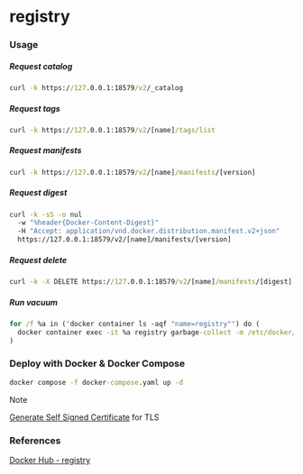 # registry

### Usage

##### Request catalog

```cmd
curl -k https://127.0.0.1:18579/v2/_catalog
```

##### Request tags

```cmd
curl -k https://127.0.0.1:18579/v2/[name]/tags/list
```

##### Request manifests

```cmd
curl -k https://127.0.0.1:18579/v2/[name]/manifests/[version]
```

##### Request digest

```cmd
curl -k -sS -o nul
  -w "%header{Docker-Content-Digest}"
  -H "Accept: application/vnd.docker.distribution.manifest.v2+json"
  https://127.0.0.1:18579/v2/[name]/manifests/[version]
```

##### Request delete

```cmd
curl -k -X DELETE https://127.0.0.1:18579/v2/[name]/manifests/[digest]
```

##### Run vacuum

```cmd
for /f %a in ('docker container ls -aqf "name=registry"') do (
  docker container exec -it %a registry garbage-collect -m /etc/docker/registry/config.yml
)
```

### Deploy with Docker & Docker Compose

```cmd
docker compose -f docker-compose.yaml up -d
```

> [!NOTE]
> [Generate Self Signed Certificate](https://github.com/seung-dev/seung-note/tree/main/misc#generate-self-signed-certificate) for TLS

### References

[Docker Hub - registry](https://hub.docker.com/_/registry)
